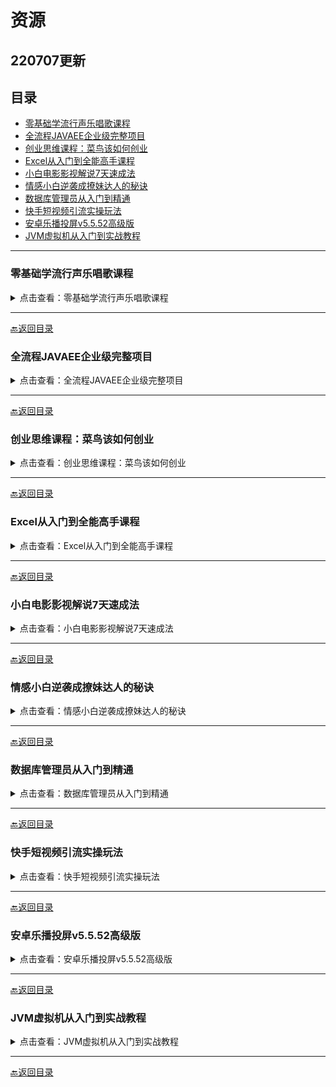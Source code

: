 

# 资源

## 220707更新

## 目录

- [零基础学流行声乐唱歌课程](#零基础学流行声乐唱歌课程)
- [全流程JAVAEE企业级完整项目](#全流程JAVAEE企业级完整项目)
- [创业思维课程：菜鸟该如何创业](#创业思维课程：菜鸟该如何创业)
- [Excel从入门到全能高手课程](#Excel从入门到全能高手课程)
- [小白电影影视解说7天速成法](#小白电影影视解说7天速成法)
- [情感小白逆袭成撩妹达人的秘诀](#情感小白逆袭成撩妹达人的秘诀)
- [数据库管理员从入门到精通](#数据库管理员从入门到精通)
- [快手短视频引流实操玩法](#快手短视频引流实操玩法)
- [安卓乐播投屏v5.5.52高级版](#安卓乐播投屏v5.5.52高级版)
- [JVM虚拟机从入门到实战教程](#JVM虚拟机从入门到实战教程)



***

### 零基础学流行声乐唱歌课程

<details>
<summary>点击查看：零基础学流行声乐唱歌课程</summary>
  <p><article class="article-content">
<p><a class="fancybox" href="https://52sharing.cn/wp-content/uploads/2022/07/89de4-1657029292742682.png" rel="box"><img alt="1.png" src="https://52sharing.cn/wp-content/uploads/2022/07/89de4-1657029292742682.png" title="1657029292742682.png"/></a></p>
<h6>课程介绍</h6>
<p>从小白到歌手的必备课程，怎么提升气息进阶气压培养，狗喘气你练对了吗，如何有结构有旋律进行综合模唱，建立心中的节拍器，带你了解音准的那些事儿，解决你一开口就总是破音的难题，带你实战热门歌曲。</p>
<h2>学习地址</h2>
<p></p><div style="border:1px dashed #F60; padding:10px; margin:10px 0; line-height:200%;  background-color:#FFF4FF; overflow:hidden; clear:both;"><!--wechatfans start--><a class="dl" href="https://www.aliyundrive.com/s/LdifSwFYzbb" rel="nofollow" target="_blank"><i class="fa fa-cloud-download"></i>阿里云</a><!--wechatfans end--></div>
<hr/></p>
</details>

***

[🔙返回目录](#目录)

### 全流程JAVAEE企业级完整项目

<details>
<summary>点击查看：全流程JAVAEE企业级完整项目</summary>
  <p><article class="article-content">
<p><a class="fancybox" href="https://52sharing.cn/wp-content/uploads/2022/07/b1d31-1656950836909289.png" rel="box"><img alt="1.png" src="https://52sharing.cn/wp-content/uploads/2022/07/b1d31-1656950836909289.png" title="1656950836909289.png"/></a></p>
<h6>课程介绍</h6>
<p>课程内容非常具有工作参考意义，课程将视角放在了JAVAEE企业级智慧智能物流上，课程很详细的介绍了项目开发的全流程，对于增减项目经验特别合适。课程内容包括了项目概述和环境搭建，ApacheDruid，摄取数据，车辆轨迹服务，j2cache多级缓，声明式缓存，分布式锁，分布式锁实现方，Redisson，货物类型管理等等内容……</p>
<h2>学习地址</h2>
<a class="dl" href="https://www.aliyundrive.com/s/9kZFsau8qjs" rel="nofollow" target="_blank"><i class="fa fa-cloud-download"></i>阿里云</a>
<hr/></p>
</details>

***

[🔙返回目录](#目录)

### 创业思维课程：菜鸟该如何创业

<details>
<summary>点击查看：创业思维课程：菜鸟该如何创业</summary>
  <p><article class="article-content">
<p><a class="fancybox" href="https://52sharing.cn/wp-content/uploads/2022/07/6c523-1656950869519726.png" rel="box"><img alt="2.png" src="https://52sharing.cn/wp-content/uploads/2022/07/6c523-1656950869519726.png" title="1656950869519726.png"/></a></p>
<h6>课程介绍</h6>
<p>你是否所面临这些问题：1、受到年龄学识的限制，没什么创业经验，虽想一番作为，却不知道如何下手；2、不了解潜在客户，也搞不清楚，客户有什么需求；3、很难判断项目的好坏，更不清楚项目该如何定位；4、没有团队管理经验，虽组织一帮乌合之众但只能单干；5、没什么个人魅力，遇事容易慌乱，自我情绪控制能力有待加强；6、没有营销实战经验，对营销也只是一知半解；那你还不赶紧学习这套教程。</p>
<h2>学习地址</h2>
<a class="dl" href="https://www.aliyundrive.com/s/KKfuHS577GN" rel="nofollow" target="_blank"><i class="fa fa-cloud-download"></i>阿里云</a>
<hr/></p>
</details>

***

[🔙返回目录](#目录)

### Excel从入门到全能高手课程

<details>
<summary>点击查看：Excel从入门到全能高手课程</summary>
  <p><article class="article-content">
<p><a class="fancybox" href="https://52sharing.cn/wp-content/uploads/2022/07/9ef06-1656771251855552.png" rel="box"><img alt="2.png" src="https://52sharing.cn/wp-content/uploads/2022/07/9ef06-1656771251855552.png" title="1656771251855552.png"/></a></p>
<h6>课程介绍</h6>
<p>基础章节建议认真学习，用不到的可以跳过不学；听不懂的可以多听几遍，多练习几遍，或者过段时间再学直到学会为止；如果你的Excel版本过低，可能课程涉及到的一些函数，功能和图表你找不到，是因为低版本还没有这些功能，建议有条件的话升级一下软件版本；学完后能游刃有余的处理各种表格问题，没有做不到，只有想不到。</p>
<h2>学习地址</h2>
<p></p><div style="border:1px dashed #F60; padding:10px; margin:10px 0; line-height:200%;  background-color:#FFF4FF; overflow:hidden; clear:both;"><!--wechatfans start--><a class="dl" href="https://www.aliyundrive.com/s/o5a4bkSRrFh" rel="nofollow" target="_blank"><i class="fa fa-cloud-download"></i>阿里云</a><!--wechatfans end--></div>
<hr/></p>
</details>

***

[🔙返回目录](#目录)

### 小白电影影视解说7天速成法

<details>
<summary>点击查看：小白电影影视解说7天速成法</summary>
  <p><article class="article-content">
<p><a class="fancybox" href="https://52sharing.cn/wp-content/uploads/2022/07/7fed5-1656771232179748.png" rel="box"><img alt="1.png" src="https://52sharing.cn/wp-content/uploads/2022/07/7fed5-1656771232179748.png" title="1656771232179748.png"/></a></p>
<h6>课程介绍</h6>
<p>老师从事影视行业多年，讲解课程生动有趣，通俗易懂，普通人三天学会影视解说（一台电脑或者一部手机）为了能够让小白更加快速把账号做起来老师这边课程讲解了如何快速制作文案的方法（小白看了必懂）因为解说行业属文案最难最废时间如果能把文案这块拿下来其他都不是什么大问题。</p>
<h2>学习地址</h2>
<p></p><div style="border:1px dashed #F60; padding:10px; margin:10px 0; line-height:200%;  background-color:#FFF4FF; overflow:hidden; clear:both;"><!--wechatfans start--><a class="dl" href="https://www.aliyundrive.com/s/r191ZAriBip" rel="nofollow" target="_blank"><i class="fa fa-cloud-download"></i>阿里云</a><!--wechatfans end--></div>
<hr/></p>
</details>

***

[🔙返回目录](#目录)

### 情感小白逆袭成撩妹达人的秘诀

<details>
<summary>点击查看：情感小白逆袭成撩妹达人的秘诀</summary>
  <p><article class="article-content">
<p><img alt="2.png" src="https://52sharing.cn/wp-content/uploads/2022/07/c3a3d-1656604305324404.png" title="1656604305324404.png"/></p>
<h6>课程介绍</h6>
<p>作为一名情场新人，用好这些方式不仅能够大幅提升自己恋爱成功效率，同时还能让自己从繁杂的感情迷雾中解脱开来，能够专心的提升工作能力。本套课程以解决男性如何提升自己个人魅力，展现女人所希望看到的一面，以及正确的约出心仪的妹子，从基础的形象改造，聊天，女性心理，邀约技巧等，能够帮助男性提升约会成功效率，轻松地利用我们传授的技巧与方法，希望大家能够喜欢支持！</p>
<h2>学习地址</h2>
<p></p><div style="border:1px dashed #F60; padding:10px; margin:10px 0; line-height:200%;  background-color:#FFF4FF; overflow:hidden; clear:both;"><!--wechatfans start--><a class="dl" href="https://www.aliyundrive.com/s/iXMuPs5gnN5" rel="nofollow" target="_blank"><i class="fa fa-cloud-download"></i>阿里云</a><!--wechatfans end--></div>
<hr/></p>
</details>

***

[🔙返回目录](#目录)

### 数据库管理员从入门到精通

<details>
<summary>点击查看：数据库管理员从入门到精通</summary>
  <p><article class="article-content">
<p><a class="fancybox" href="https://52sharing.cn/wp-content/uploads/2022/06/8b709-1656498628919474.png" rel="box"><img alt="1.png" src="https://52sharing.cn/wp-content/uploads/2022/06/8b709-1656498628919474.png" title="1656498628919474.png"/></a></p>
<h6>课程介绍</h6>
<p>MySQL DBA数据库管理员从入门到精通课程，非常适合初级数据库DBA人员进行学习，课程将学习内容，作业联系内容，以及实战讲解融合起来，全面的进行数据库教学，帮助同学们快速理解和学习MySQL。</p>
<h2>学习地址</h2>
<p></p><div style="border:1px dashed #F60; padding:10px; margin:10px 0; line-height:200%;  background-color:#FFF4FF; overflow:hidden; clear:both;"><!--wechatfans start--><a class="dl" href="https://www.aliyundrive.com/s/ypyUuEFyxMw" rel="nofollow" target="_blank"><i class="fa fa-cloud-download"></i>阿里云</a><!--wechatfans end--></div><br/>

<hr/></p>
</details>

***

[🔙返回目录](#目录)

### 快手短视频引流实操玩法

<details>
<summary>点击查看：快手短视频引流实操玩法</summary>
  <p><article class="article-content">
<p><a class="fancybox" href="https://52sharing.cn/wp-content/uploads/2022/06/38693-1656498646278260.png" rel="box"><img alt="2.png" src="https://52sharing.cn/wp-content/uploads/2022/06/38693-1656498646278260.png" title="1656498646278260.png"/></a></p>
<h6>课程介绍</h6>
<p>课程来自飞橙的快手短视频引流变现全攻略，价值398元。快手短视频怎么做才能迅速涨粉，带来业绩增长？实战教学，小白也能轻松上手的短视频实操玩法，即学即用。带你启动快手引流变现从小白变高手。</p>
<h2>学习地址</h2>
<p></p><div style="border:1px dashed #F60; padding:10px; margin:10px 0; line-height:200%;  background-color:#FFF4FF; overflow:hidden; clear:both;"><!--wechatfans start--><a class="dl" href="https://www.aliyundrive.com/s/9m3VmYL4BM4" rel="nofollow" target="_blank"><i class="fa fa-cloud-download"></i>阿里云</a><!--wechatfans end--></div>
<hr/></p>
</details>

***

[🔙返回目录](#目录)

### 安卓乐播投屏v5.5.52高级版

<details>
<summary>点击查看：安卓乐播投屏v5.5.52高级版</summary>
  <p><article class="article-content">
<h3>软件介绍</h3>
<p>这是一款简单好用的投屏软件，有视频投屏与一键同屏镜像。是手机投屏电视、手机投屏电脑、支持云投屏、远程投屏、云镜像、一投多投、手机投电脑等诸多玩法！让你的大屏变为可靠的投屏助手和投屏播放器。已解锁VIP功能！</p>
<h3>软件截图</h3>
<p><a class="fancybox" href="https://52sharing.cn/wp-content/uploads/2022/06/d0cce-1588427485771816.jpg" rel="box"><img alt="1.jpg" src="https://52sharing.cn/wp-content/uploads/2022/06/d0cce-1588427485771816.jpg" title="1588427485771816.jpg"/></a></p>
<h2>下载地址</h2>
<p></p><div style="border:1px dashed #F60; padding:10px; margin:10px 0; line-height:200%;  background-color:#FFF4FF; overflow:hidden; clear:both;"><!--wechatfans start--><a class="dl" href="https://xiaodao.lanzoux.com/b0dqhesdc" rel="nofollow" target="_blank"><i class="fa fa-cloud-download"></i>蓝奏云</a><!--wechatfans end--></div>
<hr/></p>
</details>

***

[🔙返回目录](#目录)

### JVM虚拟机从入门到实战教程

<details>
<summary>点击查看：JVM虚拟机从入门到实战教程</summary>
  <p><article class="article-content">
<p><a class="fancybox" href="https://52sharing.cn/wp-content/uploads/2022/06/40051-1656427411603827.png" rel="box"><img alt="2.png" src="https://52sharing.cn/wp-content/uploads/2022/06/40051-1656427411603827.png" title="1656427411603827.png"/></a></p>
<h6>课程介绍</h6>
<p>课程深入浅出的对JVM虚拟机进行教学，特别时候需要进行专题进行充电的朋友进行学习，课程还附带的学习资料，可以很好的进行练习参考。</p>
<h2>学习地址</h2>
<p><a class="dl" href="https://www.aliyundrive.com/s/Mpu29imvNRr" rel="nofollow" target="_blank"><i class="fa fa-cloud-download"></i>阿里云</a><br/>
 </p>
<hr/></p>
</details>

***

[🔙返回目录](#目录)

